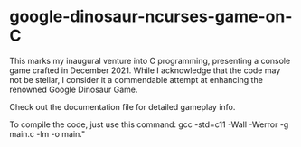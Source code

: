 # google-dinosaur-ncurses-game-on-C

This marks my inaugural venture into C programming, presenting a console game crafted in December 2021.
While I acknowledge that the code may not be stellar, I consider it a commendable attempt at enhancing the renowned Google Dinosaur Game.

Check out the documentation file for detailed gameplay info.

To compile the code, just use this command:
gcc -std=c11 -Wall -Werror -g main.c -lm -o main."
